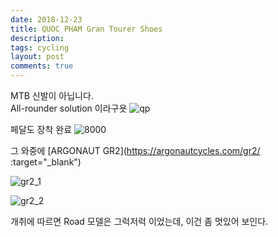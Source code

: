 ```yaml
---
date: 2018-12-23
title: QUOC PHAM Gran Tourer Shoes
description: 
tags: cycling
layout: post
comments: true
---
```

MTB 신발이 아닙니다.  
All-rounder solution 이라구욧
![qp](https://lh3.googleusercontent.com/2EoMT_Evc1jOkJSXYGicUdDF-38tTsptCGD1Fg2hEAgnTPaGtdDuEckLwqU985pwHm9NpsLF5kEF0AKaK-EAkCZ-z0-C2SYeeu9-9GMEEJJVgfsyQxoojINFV-SnsuyZTBoG2ZovAA=w2400)

페달도 장착 완료
![8000](https://lh3.googleusercontent.com/KagO2DQ5amTj3yAaRB1fXYhT40YgKpbpGQ1OIZBuKGsreLYphcLduD9iIJmKmc2CTG9lZcHgBx531oppKwUtjS9VKV2uSJb1qXVuGoACRHrSj99poCHTSXxVOKw6tyb2zvOmo9XgdA=w2400)

그 와중에 [ARGONAUT GR2](https://argonautcycles.com/gr2/ :target="_blank")

![gr2_1](https://lh3.googleusercontent.com/zbzF8ErLp_W0nzisZZihEsvWqZPOthc27gSn4fBI3QeTiTQR4rFliVai5QZqcPDBTYS0tTz02SbKFbWkQBu2D5LfxL8-8aysjy4lG4iXb8sFzywH6MYcSELjzlsA4DqQs_Fw5k6_Tg=w2400)


![gr2_2](https://lh3.googleusercontent.com/mGIq2ZpmZ1EkAx-IRRx97Kvc1h7QrLy9Vw2ZQZMObA-cOCWNoOPbbHVdv6H9v5SC85mjm8uaccC5_E5EsOEyaWfHAS88g0N9vW40A0CbNdwzu6Uzl3nkLb5a6J7WOQUgFdA_eOOTOQ=w2400)

개취에 따르면 Road 모델은 그럭저럭 이었는데, 이건 좀 멋있어 보인다.
